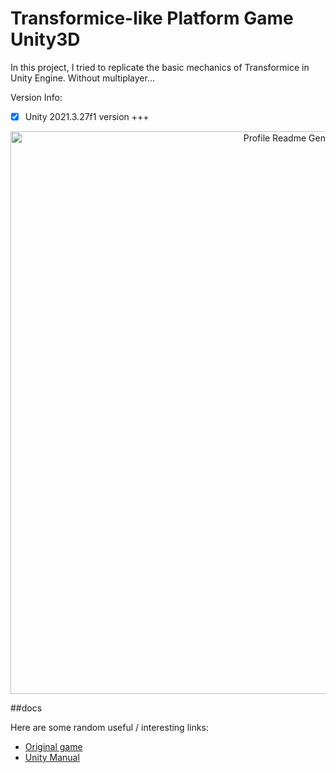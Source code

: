 # Transformice-like Platform Game Unity3D

In this project, I tried to replicate the basic mechanics of Transformice in Unity Engine.
Without multiplayer...

Version Info:
- [x] Unity 2021.3.27f1 version +++

<div align="center" id="top">
    <img src="https://github.com/kadircangeyik/Transformice-Clone-Unity3D/blob/main/tfmclone.gif" width="900" alt="Profile Readme Generator" />
</div>

##docs

Here are some random useful / interesting links:
- [Original game](https://www.transformice.com/)
- [Unity Manual](https://docs.unity3d.com/Manual/UnityManual.html)
